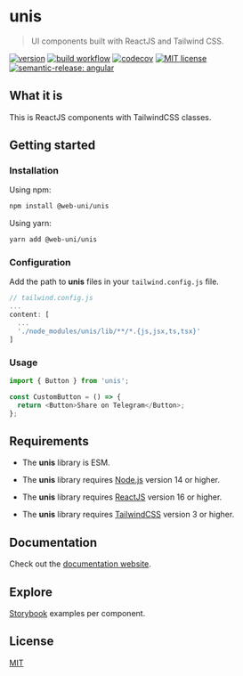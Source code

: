 # unis

> UI components built with ReactJS and Tailwind CSS.

[![version](https://img.shields.io/npm/v/@web-uni/unis)](https://www.npmjs.com/package/@web-uni/unis) [![build workflow](https://github.com/unicorn-84/unis/actions/workflows/build.yml/badge.svg)](https://github.com/unicorn-84/unis/actions/workflows/build.yml) [![codecov](https://codecov.io/gh/unicorn-84/unis/branch/master/graph/badge.svg?token=JGF2MPS3M9)](https://codecov.io/gh/unicorn-84/unis) [![MIT license](https://img.shields.io/github/license/unicorn-84/unis)](https://github.com/unicorn-84/unis/blob/master/LICENSE) [![semantic-release: angular](https://img.shields.io/badge/semantic--release-angular-e10079?logo=semantic-release)](https://github.com/semantic-release/semantic-release)

## What it is

This is ReactJS components with TailwindCSS classes.

## Getting started

### Installation

Using npm:

```bash
npm install @web-uni/unis
```

Using yarn:

```bash
yarn add @web-uni/unis
```

### Configuration

Add the path to **unis** files in your `tailwind.config.js` file.

```js
// tailwind.config.js
...
content: [
  ...
  './node_modules/unis/lib/**/*.{js,jsx,ts,tsx}'
]
```

### Usage

```js
import { Button } from 'unis';

const CustomButton = () => {
  return <Button>Share on Telegram</Button>;
};
```

## Requirements

- The **unis** library is ESM.

- The **unis** library requires [Node.js](https://nodejs.org) version 14 or higher.

- The **unis** library requires [ReactJS](https://reactjs.org) version 16 or higher.

- The **unis** library requires [TailwindCSS](https://tailwindcss.com) version 3 or higher.

## Documentation

Check out the [documentation website](https://unicorn-84.github.io/unis).

## Explore

[Storybook]() examples per component.

## License

[MIT](https://github.com/unicorn-84/unis/blob/master/LICENSE)
